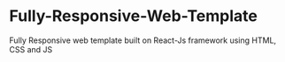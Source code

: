 # Fully-Responsive-Web-Template
Fully Responsive web template built on React-Js framework using HTML, CSS and JS
